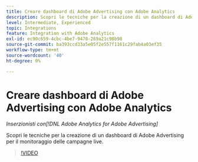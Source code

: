 ```yaml
---
title: Creare dashboard di Adobe Advertising con Adobe Analytics
description: Scopri le tecniche per la creazione di un dashboard di Adobe Advertising per il monitoraggio delle campagne live
level: Intermediate, Experienced
topic: Integrations
feature: Integration with Adobe Analytics
exl-id: ec90c659-4cbc-4be7-9478-269a21c98b98
source-git-commit: ba393ccd33a5e05f2e557f1161c29fab4a03ef35
workflow-type: tm+mt
source-wordcount: '40'
ht-degree: 0%

---
```


# Creare dashboard di Adobe Advertising con Adobe Analytics

*Inserzionisti con[!DNL Adobe Analytics for Adobe Advertising]*

Scopri le tecniche per la creazione di un dashboard di Adobe Advertising per il monitoraggio delle campagne live.

>[!VIDEO](https://video.tv.adobe.com/v/33922)
